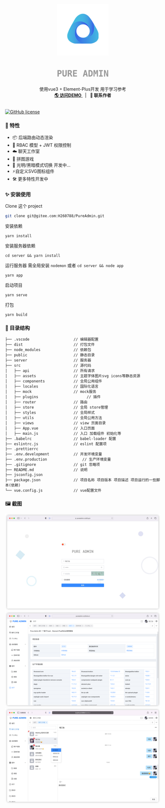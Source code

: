 <p align="center">
  <a target="blank">
    <img src="./images/log.png" alt="Logo" width="168" height="168">
  </a>
  <h2 align="center" style="font-weight: 600;font: bold 200% Consolas, Monaco, monospace;color: #999;">
    PURE ADMIN
  </h2>
  <p align="center">
    使用vue3 + Element-Plus开发 用于学习参考
    <br />
    <a href="https://pureadmin.cn" target="blank">
      <strong>🌎 访问DEMO</strong>
    </a>
    &nbsp;&nbsp;|&nbsp;&nbsp;
    <a><strong>💬 联系作者</strong></a>
    <br />
    <br />
  </p>
</p>


[![GitHub license](https://img.shields.io/github/license/Hyk260/PureAdmin)](https://github.com/Hyk260/PureAdmin/blob/master/LICENSE)

### 🎉 特性

- 📦️ 后端路由动态渲染
- 📃 RBAC 模型 + JWT 权限控制
- ☁️ 聊天工作室 
- 🔴 拼图游戏
- 🌚 光明/黑暗模式切换 开发中...
- ⚡️自定义SVG图标组件
- 🛠 更多特性开发中 



### ✨ 安装使用

Clone 这个 project

```bash
git clone git@gitee.com:H260788/PureAdmin.git
```

安装依赖

```
yarn install
```

安装服务器依赖

```
cd server && yarn install
```

运行服务器 需全局安装 `nodemon`  或者 `cd server && node app`

```
yarn app
```

启动项目

```
yarn serve
```

打包

```
yarn build
```



### 🎨 目录结构

```
├── .vscode                    // 编辑器配置
├── dist                       // 打包文件
├── node_modules               // 依赖包
├── public                     // 静态目录
├── server                     // 服务器
├── src                        // 源代码
│   ├── api                    // 所有请求
│   ├── assets                 // 主题字体图片svg icons等静态资源
│   ├── components             // 全局公用组件
│   ├── locales                // 国际化语言
│   ├── mock                   // mock服务
│   ├── plugins				         // 插件
│   ├── router                 // 路由
│   ├── store                  // 全局 store管理
│   ├── styles                 // 全局样式
│   ├── utils                  // 全局公用方法
│   ├── views                  // view 页面目录
│   ├── App.vue                // 入口页面
│   ├── main.js                // 入口 加载组件 初始化等
├── .babelrc                   // babel-loader 配置
├── eslintrc.js                // eslint 配置项
├── .prettierrc
├── .env.development           // 开发环境变量
├── .env.production			       // 生产环境变量
├── .gitignore                 // git 忽略项
├── README.md                  // 说明
├── jsconfig.json
├── package.json               // 项目名称 项目版本 项目描述 项目运行的一些脚本(依赖)
└── vue.config.js              // vue配置文件
```



### 🖼️ 截图

<img src="./images/login.png">

<img src="./images/about.png">

<img src="./images/8B4FA7B0-B2AA-4279-A767-C370CC33C448.png">

